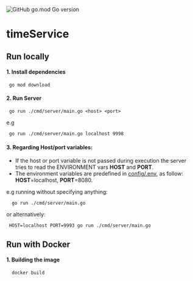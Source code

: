 ![GitHub go.mod Go version](https://img.shields.io/github/go-mod/go-version/l-const/timeService) 
# timeService

## Run locally



#### 1. **Install dependencies**



```code
 go mod download
```
####  2. **Run Server**



```shell
 go run ./cmd/server/main.go <host> <port>
```

e.g

```shell
 go run ./cmd/server/main.go localhost 9998
```

#### 3. **Regarding Host/port variables**:




 * If the host or port variable is not passed during execution the server tries to read the ENVIRONMENT vars **HOST** and **PORT**.
 * The environment variables are predefined in [config/.env](https://github.com/l-const/timeService/blob/main/config/.env#L2-L3), as follow: **HOST**=localhost, **PORT**=8080.

e.g running without specifying anything: 


```shell
  go run ./cmd/server/main.go 
```

or alternatively:

```shell
 HOST=localhost PORT=9993 go run ./cmd/server/main.go
```

## Run with Docker


#### 1. Building the image

```shell
  docker build 
```

